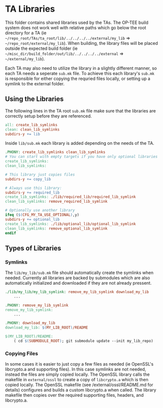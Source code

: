 TA Libraries
============
This folder contains shared libraries used by the TAs. The OP-TEE build system does not work well with relative paths which go below the root directory for a TA (ie `~/repo_root/TAs/ta_root/lib/../../../../external/my_lib` => `~/repo_root/external/my_lib`). When building, the library files will be placed outside the expected build folder (ie `~/misc_dir/build_folder/out/lib/../../../../external` => `~/external/my_lib`).

Each TA may also need to utilize the library in a slightly different manner, so each TA needs a seperate `sub.mk` file. To achieve this each library's `sub.mk` is responsible for either copying the requried files locally, or setting up a symlink to the external folder.

## Using the Libraries
The following lines in the TA root `sub.mk` file make sure that the libraries are correctly setup before they are referenced.
```makefile
all: create_lib_symlinks
clean: clean_lib_symlinks
subdirs-y += lib
```
Inside `lib/sub.mk` each library is added depending on the needs of the TA.
```makefile
.PHONY: create_lib_symlinks clean_lib_symlinks
# You can start with empty targets if you have only optional libraries
create_lib_symlinks:
clean_lib_symlinks:

# This library just copies files
subdirs-y += copy_lib

# Always use this library:
subdirs-y += required_lib
create_lib_symlinks: ./lib/required_lib/required_lib_symlink
clean_lib_symlinks: remove_required_lib_symlink

# Optionally use another library
ifeq ($(CFG_MY_TA_USE_OPTIONAL),y)
subdirs-y += optional_lib
create_lib_symlinks: ./lib/optional_lib/optional_lib_symlink
clean_lib_symlinks: remove_optional_lib_symlink
endif

```
## Types of Libraries
### Symlinks
The `lib/my_lib/sub.mk` file should automatically create the symlinks when needed. Currently all libraries are backed by submodules which are also automatically initialized and downloaded if they are not already pressent.
```makefile
./lib/my_lib/my_lib_symlink: remove_my_lib_symlink download_my_lib
    ...

.PHONY: remove_my_lib_symlink
remove_my_lib_symlink:
    ...

.PHONY: download_my_lib
download_my_lib: $(MY_LIB_ROOT)/README

$(MY_LIB_ROOT)/README:
	( cd $(SUBMODULE_ROOT); git submodule update --init my_lib_repo)
```

### Copying Files
In some cases it is easier to just copy a few files as needed (ie OpenSSL's libcrypto.a and supporting files). In this case symlinks are not needed, instead the files are simply copied locally. The OpenSSL library calls the makefile in `external/ossl` to create a copy of `libcrypto.a` which is then copied locally. The OpenSSL makefile (see /external/ossl/README.md for details) configures and builds a custom libcrypto.a when called. The library makefile then copies over the required supporting files, headers, and libcrypto.a.
